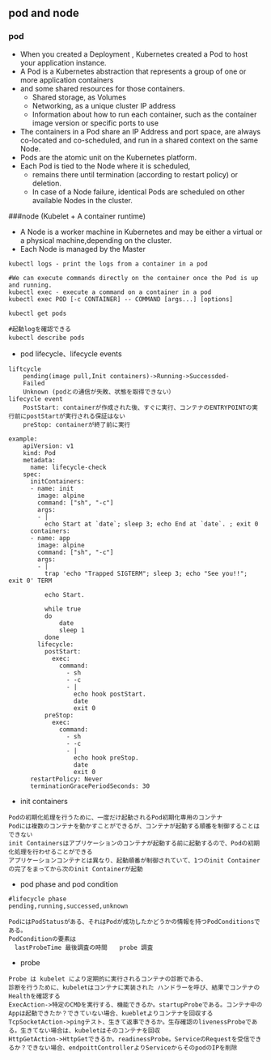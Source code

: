 ## pod and node

### pod
- When you created a Deployment , Kubernetes created a Pod to host your application instance. 
- A Pod is a Kubernetes abstraction that represents a group of one or more application containers
- and some shared resources for those containers. 
  - Shared storage, as Volumes
  - Networking, as a unique cluster IP address
  - Information about how to run each container, such as the container image version or specific ports to use
- The containers in a Pod share an IP Address and port space, are always co-located and co-scheduled, and run in a shared context on the same Node.
- Pods are the atomic unit on the Kubernetes platform. 
- Each Pod is tied to the Node where it is scheduled, 
  - remains there until termination (according to restart policy) or deletion. 
  - In case of a Node failure, identical Pods are scheduled on other available Nodes in the cluster.
  
 ###node (Kubelet + A container runtime)
 - A Node is a worker machine in Kubernetes and may be either a virtual or a physical machine,depending on the cluster. 
 - Each Node is managed by the Master
 ```
 kubectl logs - print the logs from a container in a pod
 
 #We can execute commands directly on the container once the Pod is up and running.
 kubectl exec - execute a command on a container in a pod
 kubectl exec POD [-c CONTAINER] -- COMMAND [args...] [options]
 
 kubectl get pods

#起動logを確認できる
 kubectl describe pods　

```

- pod lifecycle、lifecycle events 
```
liftcycle 
    pending(image pull,Init containers)->Running->Successded-
    Failed
    Unknown (podとの通信が失敗、状態を取得できない）
lifecycle event
    PostStart: containerが作成された後、すぐに実行、コンテナのENTRYPOINTの実行前にpostStartが実行される保証はない
    preStop: containerが終了前に実行

example:
    apiVersion: v1
    kind: Pod
    metadata:
      name: lifecycle-check
    spec:
      initContainers:
      - name: init
        image: alpine
        command: ["sh", "-c"]
        args:
        - |
          echo Start at `date`; sleep 3; echo End at `date`. ; exit 0
      containers:
      - name: app
        image: alpine
        command: ["sh", "-c"]
        args:
        - |
          trap 'echo "Trapped SIGTERM"; sleep 3; echo "See you!!"; exit 0' TERM
    
          echo Start.
    
          while true
          do
              date
              sleep 1
          done
        lifecycle:
          postStart:
            exec:
              command:
                - sh
                - -c
                - |
                  echo hook postStart.
                  date
                  exit 0
          preStop:
            exec:
              command:
                - sh
                - -c
                - |
                  echo hook preStop.
                  date
                  exit 0
      restartPolicy: Never
      terminationGracePeriodSeconds: 30
```
  
- init containers

```
Podの初期化処理を行うために、一度だけ起動されるPod初期化専用のコンテナ
Podには複数のコンテナを動かすことができるが、コンテナが起動する順番を制御することはできない
init Containersはアプリケーションのコンテナが起動する前に起動するので、Podの初期化処理を行わせることができる
アプリケーションコンテナとは異なり、起動順番が制御されていて、1つのinit Containerの完了をまってから次のinit Containerが起動

```

- pod phase and pod condition
```
#lifecycle phase
pending,running,successed,unknown
```

```
PodにはPodStatusがある、それはPodが成功したかどうかの情報を持つPodConditionsである。
PodConditionの要素は
　lastProbeTime 最後調査の時間　　probe 調査
```

- probe
```
Probe は kubelet により定期的に実行されるコンテナの診断である、
診断を行うために、kubeletはコンテナに実装された ハンドラーを呼び、結果でコンテナのHealthを確認する
ExecAction->特定のCMDを実行する、機能できるか。startupProbeである。コンテナ中のAppは起動できたか？できていない場合、kuebletよりコンテナを回収する
TcpSocketAction->pingテスト、生きて返事できるか。生存確認のlivenessProbeである。生きてない場合は、kubeletはそのコンテナを回収
HttpGetAction->HttpGetできるか。readinessProbe。ServiceのRequestを受信できるか？できない場合、endpoittControllerよりServiceからそのpodのIPを削除

```